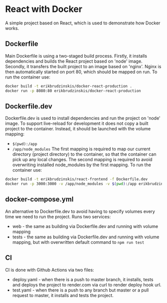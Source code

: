 # React with Docker

A simple project based on React, which is used to demonstrate how Docker works.

## Dockerfile

Main Dockerfile is using a two-staged build process. Firstly, it installs dependencies and builds the React project based on 'node' image. Secondly, it transfers the built project to an image based on 'nginx'. Nginx is then automatically started on port 80, which should be mapped on run. To run the container use:
```sh
docker build -t erikbrudzinskis/docker-react-production .
docker run -p 8080:80 erikbrudzinskis/docker-react-production
```

## Dockerfile.dev
Dockerfile.dev is used to install dependencies and run the project on 'node' image. To support live-reload for development it does not copy a built project to the container. Instead, it should be launched with the volume mapping:
- `$(pwd):/app`
- `/app/node_modules`
The first mapping is required to map our current directory (project directory) to the container, so that the container can pick up any local changes. The second mapping is required to avoid overwriting installed node_modules by the first mapping. To run the container use:
```sh
docker build -t erikbrudzinskis/react-frontend -f Dockerfile.dev
docker run -p 3000:3000 -v /app/node_modules -v $(pwd):/app erikbrudzinskis/react-frontend
```

## docker-compose.yml
An alternative to Dockerfile.dev to avoid having to specify volumes every time we need to run the project. Runs two services:
- web - the same as building via Dockerfile.dev and running with volume mapping
- tests - the same as building via Dockerfile.dev and running with volume mapping, but with overwritten default command to `npm run test`

## CI
CI is done with Github Actions via two files:
- deploy.yaml - when there is a push to master branch, it installs, tests and deploys the project to render.com via curl to render deploy hook url.
- test.yaml - when there is a push to any branch but master or a pull request to master, it installs and tests the project.
